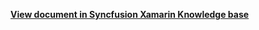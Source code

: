 **[View document in Syncfusion Xamarin Knowledge base](https://www.syncfusion.com/kb/12095/how-to-update-empty-group-header-text-in-xamarin-forms-listview-sflistview)**
